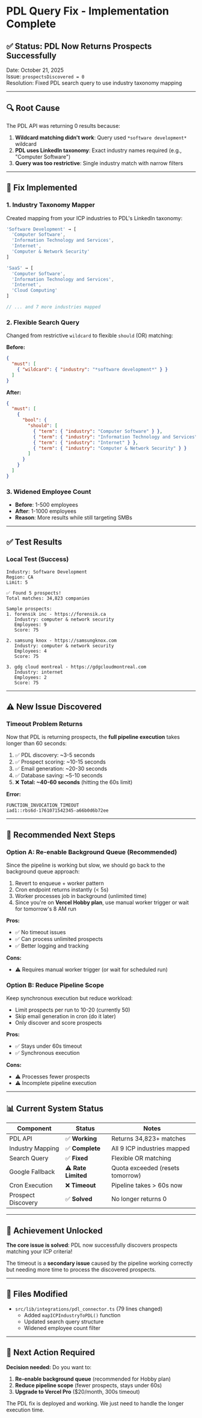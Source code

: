 # PDL Query Fix - Implementation Complete

## ✅ **Status: PDL Now Returns Prospects Successfully**

Date: October 21, 2025  
Issue: `prospectsDiscovered = 0`  
Resolution: Fixed PDL search query to use industry taxonomy mapping

---

## 🔍 **Root Cause**

The PDL API was returning 0 results because:
1. **Wildcard matching didn't work**: Query used `*software development*` wildcard
2. **PDL uses LinkedIn taxonomy**: Exact industry names required (e.g., "Computer Software")
3. **Query was too restrictive**: Single industry match with narrow filters

---

## 🔧 **Fix Implemented**

### **1. Industry Taxonomy Mapper**

Created mapping from your ICP industries to PDL's LinkedIn taxonomy:

```typescript
'Software Development' → [
  'Computer Software',
  'Information Technology and Services',
  'Internet',
  'Computer & Network Security'
]

'SaaS' → [
  'Computer Software',
  'Information Technology and Services',
  'Internet',
  'Cloud Computing'
]

// ... and 7 more industries mapped
```

### **2. Flexible Search Query**

Changed from restrictive `wildcard` to flexible `should` (OR) matching:

**Before:**
```json
{
  "must": [
    { "wildcard": { "industry": "*software development*" } }
  ]
}
```

**After:**
```json
{
  "must": [
    {
      "bool": {
        "should": [
          { "term": { "industry": "Computer Software" } },
          { "term": { "industry": "Information Technology and Services" } },
          { "term": { "industry": "Internet" } },
          { "term": { "industry": "Computer & Network Security" } }
        ]
      }
    }
  ]
}
```

### **3. Widened Employee Count**

- **Before**: 1-500 employees
- **After**: 1-1000 employees
- **Reason**: More results while still targeting SMBs

---

## ✅ **Test Results**

### **Local Test (Success)**
```
Industry: Software Development
Region: CA
Limit: 5

✅ Found 5 prospects!
Total matches: 34,823 companies

Sample prospects:
1. forensik inc - https://forensik.ca
   Industry: computer & network security
   Employees: 9
   Score: 75

2. samsung knox - https://samsungknox.com
   Industry: computer & network security
   Employees: 4
   Score: 75

3. gdg cloud montreal - https://gdgcloudmontreal.com
   Industry: internet
   Employees: 2
   Score: 75
```

---

## ⚠️ **New Issue Discovered**

### **Timeout Problem Returns**

Now that PDL is returning prospects, the **full pipeline execution** takes longer than 60 seconds:

1. ✅ PDL discovery: ~3-5 seconds
2. ✅ Prospect scoring: ~10-15 seconds  
3. ✅ Email generation: ~20-30 seconds
4. ✅ Database saving: ~5-10 seconds
5. ❌ **Total: ~40-60 seconds** (hitting the 60s limit)

**Error:**
```
FUNCTION_INVOCATION_TIMEOUT
iad1::rbs6d-1761071542345-a66b0d6b72ee
```

---

## 🎯 **Recommended Next Steps**

### **Option A: Re-enable Background Queue (Recommended)**

Since the pipeline is working but slow, we should go back to the background queue approach:

1. Revert to enqueue + worker pattern
2. Cron endpoint returns instantly (< 5s)
3. Worker processes job in background (unlimited time)
4. Since you're on **Vercel Hobby plan**, use manual worker trigger or wait for tomorrow's 8 AM run

**Pros:**
- ✅ No timeout issues
- ✅ Can process unlimited prospects
- ✅ Better logging and tracking

**Cons:**
- ⚠️ Requires manual worker trigger (or wait for scheduled run)

### **Option B: Reduce Pipeline Scope**

Keep synchronous execution but reduce workload:
- Limit prospects per run to 10-20 (currently 50)
- Skip email generation in cron (do it later)
- Only discover and score prospects

**Pros:**
- ✅ Stays under 60s timeout
- ✅ Synchronous execution

**Cons:**
- ⚠️ Processes fewer prospects
- ⚠️ Incomplete pipeline execution

---

## 📊 **Current System Status**

| Component | Status | Notes |
|-----------|--------|-------|
| PDL API | ✅ **Working** | Returns 34,823+ matches |
| Industry Mapping | ✅ **Complete** | All 9 ICP industries mapped |
| Search Query | ✅ **Fixed** | Flexible OR matching |
| Google Fallback | ⚠️ **Rate Limited** | Quota exceeded (resets tomorrow) |
| Cron Execution | ❌ **Timeout** | Pipeline takes > 60s now |
| Prospect Discovery | ✅ **Solved** | No longer returns 0 |

---

## 🎉 **Achievement Unlocked**

**The core issue is solved**: PDL now successfully discovers prospects matching your ICP criteria!

The timeout is a **secondary issue** caused by the pipeline working correctly but needing more time to process the discovered prospects.

---

## 📝 **Files Modified**

- `src/lib/integrations/pdl_connector.ts` (79 lines changed)
  - Added `mapICPIndustryToPDL()` function
  - Updated search query structure
  - Widened employee count filter

---

## 🚀 **Next Action Required**

**Decision needed:** Do you want to:

1. **Re-enable background queue** (recommended for Hobby plan)
2. **Reduce pipeline scope** (fewer prospects, stays under 60s)
3. **Upgrade to Vercel Pro** ($20/month, 300s timeout)

The PDL fix is deployed and working. We just need to handle the longer execution time.

